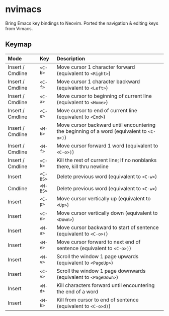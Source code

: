 # nvimacs

Bring Emacs key bindings to Neovim. Ported the navigation & editing keys from Vimacs.

## Keymap

| Mode             | Key      | Description                                                                              |
| :--------------- | :------- | :--------------------------------------------------------------------------------------- |
| Insert / Cmdline | `<C-b>`  | Move cursor 1 character forward (equivalent to `<Right>`)                                |
| Insert / Cmdline | `<C-f>`  | Move cursor 1 character backward (equivalent to `<Left>`)                                |
| Insert / Cmdline | `<C-a>`  | Move cursor to beginning of current line (equivalent to `<Home>`)                        |
| Insert / Cmdline | `<C-e>`  | Move cursor to end of current line (equivalent to `<End>`)                               |
| Insert / Cmdline | `<M-b>`  | Move cursor backward until encountering the beginning of a word (equivalent to `<C-o>)`) |
| Insert / Cmdline | `<M-f>`  | Move cursor forward 1 word (equivalent to `<C-o>)`)                                      |
| Insert / Cmdline | `<C-k>`  | Kill the rest of current line; If no nonblanks there, kill thru newline                  |
| Insert           | `<C-BS>` | Delete previous word (equivalent to `<C-w>`)                                             |
| Cmdline          | `<M-BS>` | Delete previous word (equivalent to `<C-w>`)                                             |
| Insert           | `<C-p>`  | Move cursor vertically up (equivalent to `<Up>`)                                         |
| Insert           | `<C-n>`  | Move cursor vertically down (equivalent to `<Down>`)                                     |
| Insert           | `<M-a>`  | Move cursor backward to start of sentence (equivalent to `<C-o>(`)                       |
| Insert           | `<M-e>`  | Move cursor forward to next end of sentence (equivalent to `<C-o>)`)                     |
| Insert           | `<M-v>`  | Scroll the window 1 page upwards (equivalent to `<PageUp>`)                              |
| Insert           | `<C-v>`  | Scroll the window 1 page downwards (equivalent to `<PageDown>`)                          |
| Insert           | `<M-d>`  | Kill characters forward until encountering the end of a word                             |
| Insert           | `<M-k>`  | Kill from cursor to end of sentence (equivalent to `<C-o>d)`)                            |
